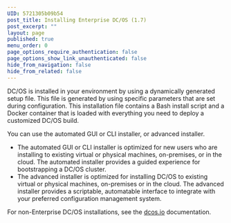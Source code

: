 ```yaml
---
UID: 5721305b09b54
post_title: Installing Enterprise DC/OS (1.7)
post_excerpt: ""
layout: page
published: true
menu_order: 0
page_options_require_authentication: false
page_options_show_link_unauthenticated: false
hide_from_navigation: false
hide_from_related: false
---
```

DC/OS is installed in your environment by using a dynamically generated setup file. This file is generated by using specific parameters that are set during configuration. This installation file contains a Bash install script and a Docker container that is loaded with everything you need to deploy a customized DC/OS build.

You can use the automated GUI or CLI installer, or advanced installer.

*   The automated GUI or CLI installer is optimized for new users who are installing to existing virtual or physical machines, on-premises, or in the cloud. The automated installer provides a guided experience for bootstrapping a DC/OS cluster.
*   The advanced installer is optimized for installing DC/OS to existing virtual or physical machines, on-premises or in the cloud. The advanced installer provides a scriptable, automatable interface to integrate with your preferred configuration management system.

For non-Enterprise DC/OS installations, see the [dcos.io][1] documentation.

 [1]: https://dcos.io/latest/docs/administration/installing/